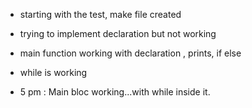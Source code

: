 - starting with the test, make file created
- trying to implement declaration but not working
- main function working with declaration , prints, if else
- while is working

- 5 pm : Main bloc working...with while inside it.